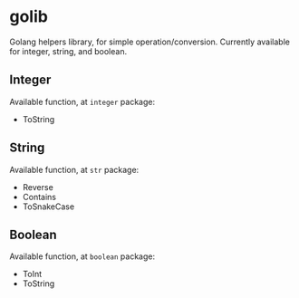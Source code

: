 # golib

Golang helpers library, for simple operation/conversion. Currently available for integer, string, and boolean.

## Integer
Available function, at `integer` package:
* ToString

## String
Available function, at `str` package:
* Reverse
* Contains
* ToSnakeCase

## Boolean
Available function, at `boolean` package:
* ToInt
* ToString
